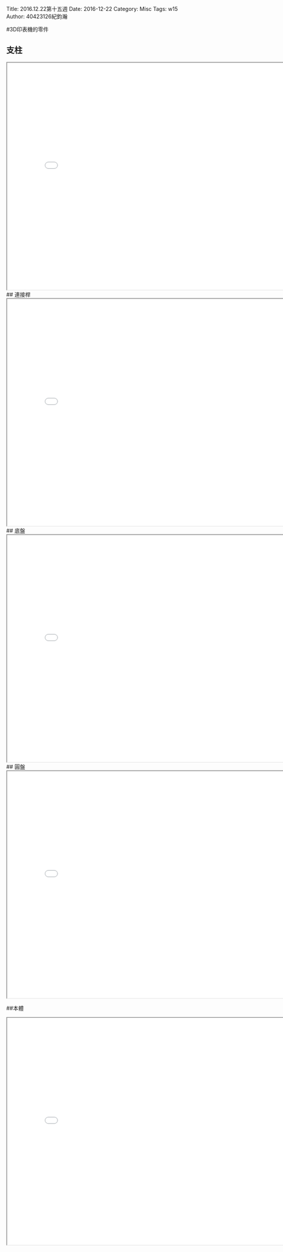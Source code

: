 Title: 2016.12.22第十五週
Date: 2016-12-22
Category: Misc
Tags: w15
Author: 40423126紀鈞瀚


<!-- PELICAN_END_SUMMARY -->
#3D印表機的零件

## 支柱
<iframe src="./../w15/pillar.html" width="800" height="600"></iframe>
## 連接桿
<iframe src="./../w15/rod.html" width="800" height="600"></iframe>
## 底盤
<iframe src="./../w15/chassis.html" width="800" height="600"></iframe>
## 圓盤
<iframe src="./../w15/disc.html" width="800" height="600"></iframe>

##本體
<iframe src="./../w15/finish.html" width="800" height="600"></iframe>